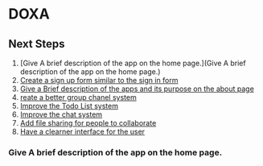 # DOXA
## Next Steps
1. [Give A brief description of the app on the home page.](Give A brief description of the app on the home page.)
2. [Create a sign up form similar to the sign in form](#)
3. [Give a Brief description of the apps and its purpose on the about
   page](#)
4. [reate a better group chanel system](#)
5. [Improve the Todo List system](#)
6. [Improve the chat system](#)
7. [Add file sharing for people to collaborate](#)
8. [Have a clearner interface for the user](#)

### Give A brief description of the app on the home page.
